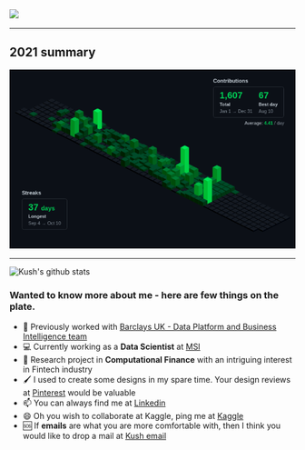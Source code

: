 <img src="https://github.com/shahkv95/shahkv95/blob/master/images/Kush%20City%20for%20Github.gif">

<hr>

<h2>2021 summary</h2>

<img src = "https://github.com/shahkv95/shahkv95/blob/master/images/github_3d_contribution_graph.png">

<hr>

![Kush's github stats](https://github-readme-stats.vercel.app/api?username=shahkv95&show_icons=true&theme=algolia&count_private=true)

### Wanted to know more about me - here are few things on the plate. 

- :handshake: Previously worked with <a href = "https://www.barclays.co.uk/">Barclays UK - Data Platform and Business Intelligence team</a>
- :computer: Currently working as a <b>Data Scientist</b> at <a href = "https://govimana.com/">MSI</a>
- 🔭 Research project in <b>Computational Finance</b> with an intriguing interest in Fintech industry <!-- - 👯 -->
- :paintbrush: I used to create some designs in my spare time. Your design reviews at <a href = "https://in.pinterest.com/kushshah253/port-f-o-l-i-o-pho-to-shop/">Pinterest</a>  would be valuable
- 📫 You can always find me at <a href="https://linkedin.com/in/kush-shah-5a771b169/" target="_blank">Linkedin</a>
- 😄 Oh you wish to collaborate at Kaggle, ping me at <a href="https://www.kaggle.com/kushshah95" target="_blank">Kaggle</a>
- 🆘 If <b>emails</b> are what you are more comfortable with, then I think you would like to drop a mail at <a href="mailto:kushlinkedin@gmail.com" target="_blank">Kush email</a>

<!--[![Top Langs](https://github-readme-stats.vercel.app/api/top-langs/?username=shahkv95&langs_count=8&theme=algolia)](https://github.com/anuraghazra/github-readme-stats) --> 
